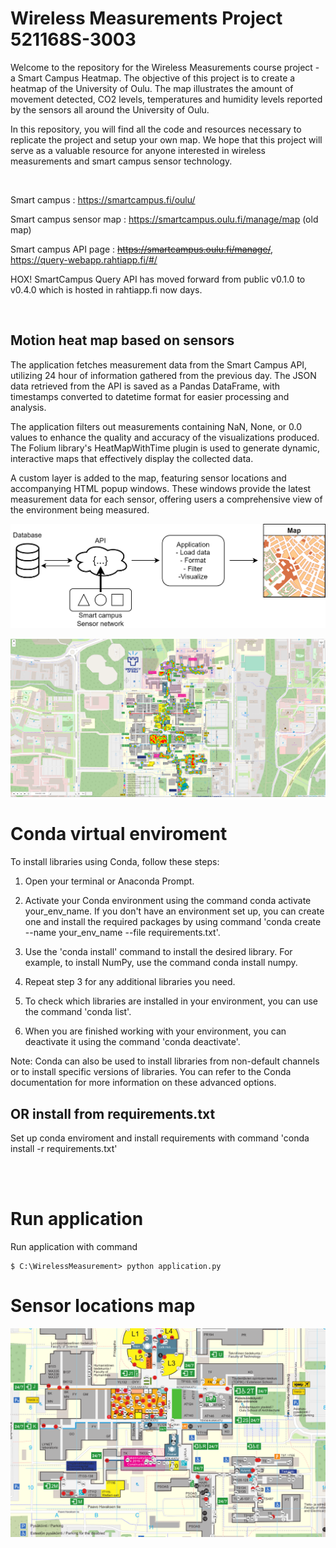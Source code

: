 # Wireless Measurements Project 521168S-3003

Welcome to the repository for the Wireless Measurements course project - a Smart Campus Heatmap. The objective of this project is to create a heatmap of the University of Oulu. The map illustrates the amount of movement detected, CO2 levels, temperatures and humidity levels reported by the sensors all around the University of Oulu.

In this repository, you will find all the code and resources necessary to replicate the project and setup your own map. We hope that this project will serve as a valuable resource for anyone interested in wireless measurements and smart campus sensor technology.

<br />

Smart campus : https://smartcampus.fi/oulu/

Smart campus sensor map : https://smartcampus.oulu.fi/manage/map (old map)

Smart campus API page : ~~https://smartcampus.oulu.fi/manage/~~, https://query-webapp.rahtiapp.fi/#/

HOX! SmartCampus Query API has moved forward from public v0.1.0 to v0.4.0 which is hosted in rahtiapp.fi now days.
 

<br />

## Motion heat map based on sensors

The application fetches measurement data from the Smart Campus API, utilizing 24 hour of information gathered from the previous day. The JSON data retrieved from the API is saved as a Pandas DataFrame, with timestamps converted to datetime format for easier processing and analysis.

The application filters out measurements containing NaN, None, or 0.0 values to enhance the quality and accuracy of the visualizations produced. The Folium library's HeatMapWithTime plugin is used to generate dynamic, interactive maps that effectively display the collected data.

A custom layer is added to the map, featuring sensor locations and accompanying HTML popup windows. These windows provide the latest measurement data for each sensor, offering users a comprehensive view of the environment being measured.

![Motion map](img/smartcampus.png)

![Motion map](img/application.png)



# Conda virtual enviroment 

To install libraries using Conda, follow these steps:

1. Open your terminal or Anaconda Prompt.

2. Activate your Conda environment using the command conda activate your_env_name. If you don't have an environment set up, you can create one and install the required packages by using command 'conda create --name your_env_name --file requirements.txt'.

3. Use the 'conda install' command to install the desired library. For example, to install NumPy, use the command conda install numpy.

4. Repeat step 3 for any additional libraries you need.

5. To check which libraries are installed in your environment, you can use the command 'conda list'.

6. When you are finished working with your environment, you can deactivate it using the command 'conda deactivate'.

Note: Conda can also be used to install libraries from non-default channels or to install specific versions of libraries. You can refer to the Conda documentation for more information on these advanced options.

## OR install from requirements.txt

Set up conda enviroment and install requirements with command 'conda install -r requirements.txt'

<br />
<br />

# Run application
Run application with command

```console
$ C:\WirelessMeasurement> python application.py
```

# Sensor locations map

![Part of the university map with sensor locations, example](img/map.PNG)


